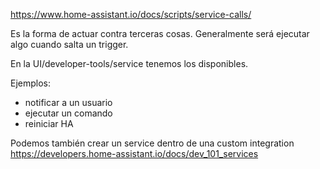 https://www.home-assistant.io/docs/scripts/service-calls/

Es la forma de actuar contra terceras cosas.
Generalmente será ejecutar algo cuando salta un trigger.

En la UI/developer-tools/service tenemos los disponibles.

Ejemplos:
 - notificar a un usuario
 - ejecutar un comando
 - reiniciar HA



Podemos también crear un service dentro de una custom integration
https://developers.home-assistant.io/docs/dev_101_services
